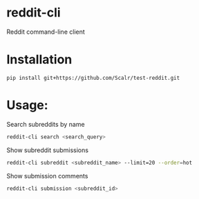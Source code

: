# reddit-cli
Reddit command-line client

# Installation
```pip install git+https://github.com/Scalr/test-reddit.git```

# Usage:

Search subreddits by name
```bash
reddit-cli search <search_query>
```

Show subreddit submissions
```bash
reddit-cli subreddit <subreddit_name> --limit=20 --order=hot
```

Show submission comments
```bash
reddit-cli submission <subreddit_id>
```
